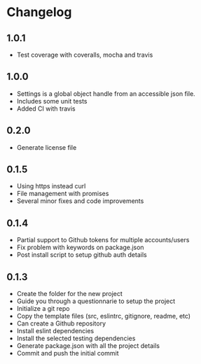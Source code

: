 # Changelog

## 1.0.1
* Test coverage with coveralls, mocha and travis

## 1.0.0
* Settings is a global object handle from an accessible json file.
* Includes some unit tests
* Added CI with travis

## 0.2.0
* Generate license file

## 0.1.5
* Using https instead curl
* File management with promises
* Several minor fixes and code improvements

## 0.1.4

* Partial support to Github tokens for multiple accounts/users
* Fix problem with keywords on package.json
* Post install script to setup github auth details

## 0.1.3

* Create the folder for the new project
* Guide you through a questionnarie to setup the project
* Initialize a git repo
* Copy the template files (src, eslintrc, gitignore, readme, etc)
* Can create a Github repository
* Install eslint dependencies
* Install the selected testing dependencies
* Generate package.json with all the project details
* Commit and push the initial commit
